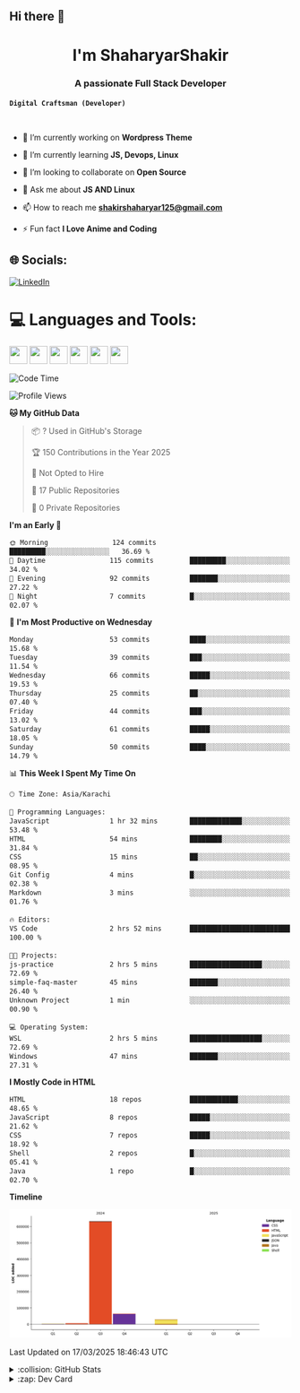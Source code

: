 ## Hi there 👋

<h1 align="center">I'm ShaharyarShakir</h1>
<h3 align="center">A passionate Full Stack Developer</h3>

**`Digital Craftsman (Developer)`**
<p align="left"> <a href="https://twitter.com/" target="blank"><img src="https://img.shields.io/twitter/follow/?logo=twitter&style=for-the-badge" alt="" /></a> </p>

- 🔭 I’m currently working on **Wordpress Theme**

- 🌱 I’m currently learning **JS, Devops, Linux**

- 👯 I’m looking to collaborate on **Open Source**

- 💬 Ask me about **JS AND Linux**

- 📫 How to reach me **shakirshaharyar125@gmail.com**

- ⚡ Fun fact **I Love Anime and Coding**


## 🌐 Socials:
[![LinkedIn](https://img.shields.io/badge/LinkedIn-%230077B5.svg?logo=linkedin&logoColor=white)](https://linkedin.com/in/https://www.linkedin.com/in/shaharyar-shakir-3674a027b/) 

# 💻 Languages and Tools:
<img height="32" width="32" src="https://cdn.simpleicons.org/git/F05032" />  <img height="32" width="32" src="https://cdn.simpleicons.org/html5/E34F26" /> <img height="32" width="32" src="https://cdn.simpleicons.org/css/663399" />  <img height="32" width="32" src="https://cdn.simpleicons.org/javascript/F7DF1E" />  <img height="32" width="32" src="https://cdn.simpleicons.org/archlinux/1793D1" /> <img height="32" width="32" src="https://cdn.simpleicons.org/vim/019733" />
<!--START_SECTION:waka-->
![Code Time](http://img.shields.io/badge/Code%20Time-16%20hrs%2054%20mins-blue)

![Profile Views](http://img.shields.io/badge/Profile%20Views-0-blue)

**🐱 My GitHub Data** 

> 📦 ? Used in GitHub's Storage 
 > 
> 🏆 150 Contributions in the Year 2025
 > 
> 🚫 Not Opted to Hire
 > 
> 📜 17 Public Repositories 
 > 
> 🔑 0 Private Repositories 
 > 
**I'm an Early 🐤** 

```text
🌞 Morning                124 commits         █████████░░░░░░░░░░░░░░░░   36.69 % 
🌆 Daytime                115 commits         █████████░░░░░░░░░░░░░░░░   34.02 % 
🌃 Evening                92 commits          ███████░░░░░░░░░░░░░░░░░░   27.22 % 
🌙 Night                  7 commits           █░░░░░░░░░░░░░░░░░░░░░░░░   02.07 % 
```
📅 **I'm Most Productive on Wednesday** 

```text
Monday                   53 commits          ████░░░░░░░░░░░░░░░░░░░░░   15.68 % 
Tuesday                  39 commits          ███░░░░░░░░░░░░░░░░░░░░░░   11.54 % 
Wednesday                66 commits          █████░░░░░░░░░░░░░░░░░░░░   19.53 % 
Thursday                 25 commits          ██░░░░░░░░░░░░░░░░░░░░░░░   07.40 % 
Friday                   44 commits          ███░░░░░░░░░░░░░░░░░░░░░░   13.02 % 
Saturday                 61 commits          █████░░░░░░░░░░░░░░░░░░░░   18.05 % 
Sunday                   50 commits          ████░░░░░░░░░░░░░░░░░░░░░   14.79 % 
```


📊 **This Week I Spent My Time On** 

```text
🕑︎ Time Zone: Asia/Karachi

💬 Programming Languages: 
JavaScript               1 hr 32 mins        █████████████░░░░░░░░░░░░   53.48 % 
HTML                     54 mins             ████████░░░░░░░░░░░░░░░░░   31.84 % 
CSS                      15 mins             ██░░░░░░░░░░░░░░░░░░░░░░░   08.95 % 
Git Config               4 mins              █░░░░░░░░░░░░░░░░░░░░░░░░   02.38 % 
Markdown                 3 mins              ░░░░░░░░░░░░░░░░░░░░░░░░░   01.76 % 

🔥 Editors: 
VS Code                  2 hrs 52 mins       █████████████████████████   100.00 % 

🐱‍💻 Projects: 
js-practice              2 hrs 5 mins        ██████████████████░░░░░░░   72.69 % 
simple-faq-master        45 mins             ███████░░░░░░░░░░░░░░░░░░   26.40 % 
Unknown Project          1 min               ░░░░░░░░░░░░░░░░░░░░░░░░░   00.90 % 

💻 Operating System: 
WSL                      2 hrs 5 mins        ██████████████████░░░░░░░   72.69 % 
Windows                  47 mins             ███████░░░░░░░░░░░░░░░░░░   27.31 % 
```

**I Mostly Code in HTML** 

```text
HTML                     18 repos            ████████████░░░░░░░░░░░░░   48.65 % 
JavaScript               8 repos             █████░░░░░░░░░░░░░░░░░░░░   21.62 % 
CSS                      7 repos             █████░░░░░░░░░░░░░░░░░░░░   18.92 % 
Shell                    2 repos             █░░░░░░░░░░░░░░░░░░░░░░░░   05.41 % 
Java                     1 repo              █░░░░░░░░░░░░░░░░░░░░░░░░   02.70 % 
```



**Timeline**

![Lines of Code chart](https://raw.githubusercontent.com/ShaharyarShakir/ShaharyarShakir/main/assets/bar_graph.png)


 Last Updated on 17/03/2025 18:46:43 UTC
<!--END_SECTION:waka-->
<details>
<summary>:collision: GitHub Stats</summary> 
<img  src="https://github-readme-stats-fawn-psi-92.vercel.app/api?username=ShaharyarShakir&show_icons=true&hide_border=true&theme=radical"/>
</details>

<details>
  <summary>:zap: Dev Card</summary>
  <a href="https://app.daily.dev/shaharyarshakir">
    <img height="378" src="./devcard.png" width="356" alt="ShaharyarShakir Dev Card"/></a>
</details>

<!-- Simple Icons Repo: https://github.com/simple-icons/simple-icons
Simple Icons Site: https://simpleicons.org/
GitHub Readme Stats: https://github.com/anuraghazra/github-readme-stats
Shields Repo: https://github.com/badges/shields
Shields Site: https://Shields.io
Badges 4 Readme Profile: https://github.com/alexandresanlim/Badges4-README.md-Profile
Markdown Badges: https://github.com/Ileriayo/markdown-badges
GitHub Activity Readme: https://github.com/marketplace/actions/github-activity-readme
Profile Readme Stats: https://github.com/marketplace/actions/profile-readme-development-stats
Spotify Now Playing: https://github.com/natemoo-re/natemoo-re
Spotify Now Playing: https://github.com/novatorem/novatorem
GitHub Profile Readme Generator: https://github.com/rahuldkjain/github-profile-readme-generator
Profile Examples: https://github.com/abhisheknaiidu/awesome-github-profile-readme
-->
<!-- Proudly created with GPRM ( https://gprm.itsvg.in ) -->
